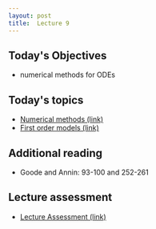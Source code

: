 ```yaml
---
layout: post
title:  Lecture 9
---
```


## Today's Objectives

* numerical methods for ODEs

## Today's topics
* <a target="_parent" href="https://wcasper.github.io/math207spring2024/topics/009-numerical-methods.html">Numerical methods (link)</a>
* <a target="_parent" href="https://wcasper.github.io/math207spring2024/topics/010-vector-spaces.html"> First order models (link)</a>

## Additional reading
* Goode and Annin:  93-100 and 252-261

## Lecture assessment
* <a target="_parent" href="https://wcasper.github.io/math207spring2024/quizzes/lecture9">Lecture Assessment (link)</a>




